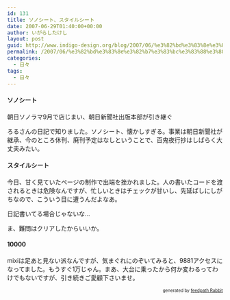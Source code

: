 ```yaml
---
id: 131
title: ソノシート、スタイルシート
date: 2007-06-29T01:40:00+00:00
author: いがらしたけし
layout: post
guid: http://www.indigo-design.org/blog/2007/06/%e3%82%bd%e3%83%8e%e3%82%b7%e3%83%bc%e3%83%88%e3%80%81%e3%82%b9%e3%82%bf%e3%82%a4%e3%83%ab%e3%82%b7%e3%83%bc%e3%83%88/
permalink: /2007/06/%e3%82%bd%e3%83%8e%e3%82%b7%e3%83%bc%e3%83%88%e3%80%81%e3%82%b9%e3%82%bf%e3%82%a4%e3%83%ab%e3%82%b7%e3%83%bc%e3%83%88/
categories:
  - 日々
tags:
  - 日々
---
```

#### ソノシート

朝日ソノラマ9月で店じまい、朝日新聞社出版本部が引き継ぐ

ろるさんの日記で知りました。ソノシート、懐かしすぎる。事業は朝日新聞社が継承、今のところ休刊、廃刊予定はなしということで、百鬼夜行抄はしばらく大丈夫みたい。

#### スタイルシート

今日、甘く見ていたページの制作で出端を挫かれました。人の書いたコードを渡されるときは危険なんですが、忙しいときはチェックが甘いし、先延ばしにしがちなので、こういう目に遭うんだよなあ。

日記書いてる場合じゃないな…

ま、難問はクリアしたからいいか。

#### 10000

mixiは足あと見ない派なんですが、気まぐれにのぞいてみると、9881アクセスになってました。もうすぐ1万じゃん。まあ、大台に乗ったから何か変わるってわけでもないですが、引き続きご愛顧下さいませ。

<!--feedpath info start-->

<div style="text-align: right;font-size: 10px">
  &nbsp;&nbsp;<span>generated by <a href="http://feedpath.jp" title="feedpath Rabbit" target="_blank">feedpath Rabbit</a></span>
</div>

<!--feedpath info end-->
